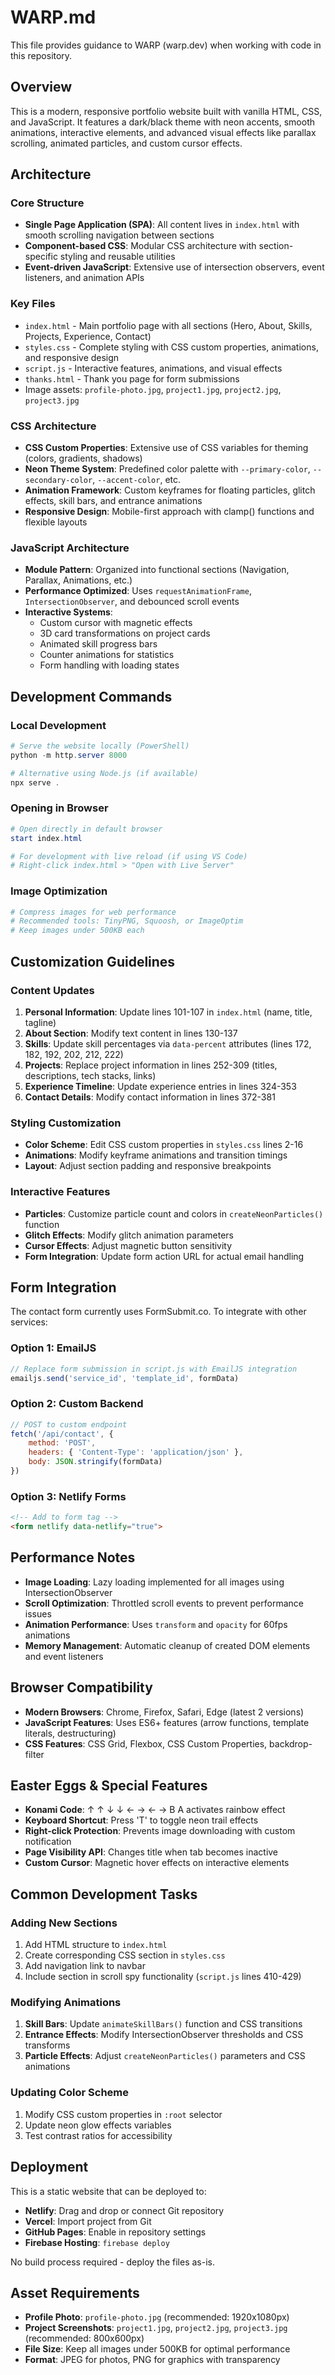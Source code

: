# WARP.md

This file provides guidance to WARP (warp.dev) when working with code in this repository.

## Overview

This is a modern, responsive portfolio website built with vanilla HTML, CSS, and JavaScript. It features a dark/black theme with neon accents, smooth animations, interactive elements, and advanced visual effects like parallax scrolling, animated particles, and custom cursor effects.

## Architecture

### Core Structure
- **Single Page Application (SPA)**: All content lives in `index.html` with smooth scrolling navigation between sections
- **Component-based CSS**: Modular CSS architecture with section-specific styling and reusable utilities
- **Event-driven JavaScript**: Extensive use of intersection observers, event listeners, and animation APIs

### Key Files
- `index.html` - Main portfolio page with all sections (Hero, About, Skills, Projects, Experience, Contact)
- `styles.css` - Complete styling with CSS custom properties, animations, and responsive design
- `script.js` - Interactive features, animations, and visual effects
- `thanks.html` - Thank you page for form submissions
- Image assets: `profile-photo.jpg`, `project1.jpg`, `project2.jpg`, `project3.jpg`

### CSS Architecture
- **CSS Custom Properties**: Extensive use of CSS variables for theming (colors, gradients, shadows)
- **Neon Theme System**: Predefined color palette with `--primary-color`, `--secondary-color`, `--accent-color`, etc.
- **Animation Framework**: Custom keyframes for floating particles, glitch effects, skill bars, and entrance animations
- **Responsive Design**: Mobile-first approach with clamp() functions and flexible layouts

### JavaScript Architecture
- **Module Pattern**: Organized into functional sections (Navigation, Parallax, Animations, etc.)
- **Performance Optimized**: Uses `requestAnimationFrame`, `IntersectionObserver`, and debounced scroll events
- **Interactive Systems**: 
  - Custom cursor with magnetic effects
  - 3D card transformations on project cards
  - Animated skill progress bars
  - Counter animations for statistics
  - Form handling with loading states

## Development Commands

### Local Development
```powershell
# Serve the website locally (PowerShell)
python -m http.server 8000

# Alternative using Node.js (if available)
npx serve .
```

### Opening in Browser
```powershell
# Open directly in default browser
start index.html

# For development with live reload (if using VS Code)
# Right-click index.html > "Open with Live Server"
```

### Image Optimization
```powershell
# Compress images for web performance
# Recommended tools: TinyPNG, Squoosh, or ImageOptim
# Keep images under 500KB each
```

## Customization Guidelines

### Content Updates
1. **Personal Information**: Update lines 101-107 in `index.html` (name, title, tagline)
2. **About Section**: Modify text content in lines 130-137
3. **Skills**: Update skill percentages via `data-percent` attributes (lines 172, 182, 192, 202, 212, 222)
4. **Projects**: Replace project information in lines 252-309 (titles, descriptions, tech stacks, links)
5. **Experience Timeline**: Update experience entries in lines 324-353
6. **Contact Details**: Modify contact information in lines 372-381

### Styling Customization
- **Color Scheme**: Edit CSS custom properties in `styles.css` lines 2-16
- **Animations**: Modify keyframe animations and transition timings
- **Layout**: Adjust section padding and responsive breakpoints

### Interactive Features
- **Particles**: Customize particle count and colors in `createNeonParticles()` function
- **Glitch Effects**: Modify glitch animation parameters
- **Cursor Effects**: Adjust magnetic button sensitivity
- **Form Integration**: Update form action URL for actual email handling

## Form Integration

The contact form currently uses FormSubmit.co. To integrate with other services:

### Option 1: EmailJS
```javascript
// Replace form submission in script.js with EmailJS integration
emailjs.send('service_id', 'template_id', formData)
```

### Option 2: Custom Backend
```javascript
// POST to custom endpoint
fetch('/api/contact', {
    method: 'POST',
    headers: { 'Content-Type': 'application/json' },
    body: JSON.stringify(formData)
})
```

### Option 3: Netlify Forms
```html
<!-- Add to form tag -->
<form netlify data-netlify="true">
```

## Performance Notes

- **Image Loading**: Lazy loading implemented for all images using IntersectionObserver
- **Scroll Optimization**: Throttled scroll events to prevent performance issues
- **Animation Performance**: Uses `transform` and `opacity` for 60fps animations
- **Memory Management**: Automatic cleanup of created DOM elements and event listeners

## Browser Compatibility

- **Modern Browsers**: Chrome, Firefox, Safari, Edge (latest 2 versions)
- **JavaScript Features**: Uses ES6+ features (arrow functions, template literals, destructuring)
- **CSS Features**: CSS Grid, Flexbox, CSS Custom Properties, backdrop-filter

## Easter Eggs & Special Features

- **Konami Code**: ↑ ↑ ↓ ↓ ← → ← → B A activates rainbow effect
- **Keyboard Shortcut**: Press 'T' to toggle neon trail effects
- **Right-click Protection**: Prevents image downloading with custom notification
- **Page Visibility API**: Changes title when tab becomes inactive
- **Custom Cursor**: Magnetic hover effects on interactive elements

## Common Development Tasks

### Adding New Sections
1. Add HTML structure to `index.html`
2. Create corresponding CSS section in `styles.css`
3. Add navigation link to navbar
4. Include section in scroll spy functionality (`script.js` lines 410-429)

### Modifying Animations
1. **Skill Bars**: Update `animateSkillBars()` function and CSS transitions
2. **Entrance Effects**: Modify IntersectionObserver thresholds and CSS transforms
3. **Particle Effects**: Adjust `createNeonParticles()` parameters and CSS animations

### Updating Color Scheme
1. Modify CSS custom properties in `:root` selector
2. Update neon glow effects variables
3. Test contrast ratios for accessibility

## Deployment

This is a static website that can be deployed to:
- **Netlify**: Drag and drop or connect Git repository
- **Vercel**: Import project from Git
- **GitHub Pages**: Enable in repository settings
- **Firebase Hosting**: `firebase deploy`

No build process required - deploy the files as-is.

## Asset Requirements

- **Profile Photo**: `profile-photo.jpg` (recommended: 1920x1080px)
- **Project Screenshots**: `project1.jpg`, `project2.jpg`, `project3.jpg` (recommended: 800x600px)
- **File Size**: Keep all images under 500KB for optimal performance
- **Format**: JPEG for photos, PNG for graphics with transparency
